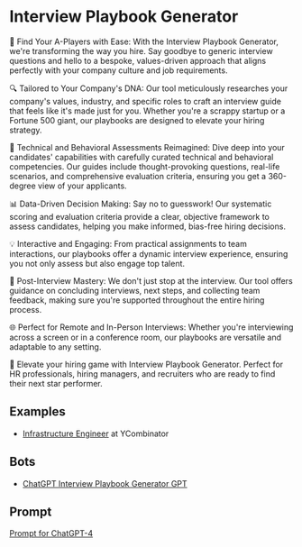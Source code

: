 
# Interview Playbook Generator

🌟 Find Your A-Players with Ease: With the Interview Playbook Generator, we're transforming the way you hire. Say goodbye to generic interview questions and hello to a bespoke, values-driven approach that aligns perfectly with your company culture and job requirements.

🔍 Tailored to Your Company's DNA: Our tool meticulously researches your company's values, industry, and specific roles to craft an interview guide that feels like it's made just for you. Whether you're a scrappy startup or a Fortune 500 giant, our playbooks are designed to elevate your hiring strategy.

🧠 Technical and Behavioral Assessments Reimagined: Dive deep into your candidates' capabilities with carefully curated technical and behavioral competencies. Our guides include thought-provoking questions, real-life scenarios, and comprehensive evaluation criteria, ensuring you get a 360-degree view of your applicants.

📊 Data-Driven Decision Making: Say no to guesswork! Our systematic scoring and evaluation criteria provide a clear, objective framework to assess candidates, helping you make informed, bias-free hiring decisions.

💡 Interactive and Engaging: From practical assignments to team interactions, our playbooks offer a dynamic interview experience, ensuring you not only assess but also engage top talent.

🤝 Post-Interview Mastery: We don't just stop at the interview. Our tool offers guidance on concluding interviews, next steps, and collecting team feedback, making sure you're supported throughout the entire hiring process.

🌐 Perfect for Remote and In-Person Interviews: Whether you're interviewing across a screen or in a conference room, our playbooks are versatile and adaptable to any setting.

🎯 Elevate your hiring game with Interview Playbook Generator. Perfect for HR professionals, hiring managers, and recruiters who are ready to find their next star performer.


## Examples

* [Infrastructure Engineer](example-yc-infra-engineer.md) at YCombinator


## Bots

* [ChatGPT Interview Playbook Generator GPT](https://chat.openai.com/g/g-vAaRbdLsn-interview-playbook-generator) 


## Prompt

[Prompt for ChatGPT-4](prompt.md)